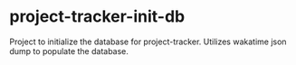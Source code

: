 # project-tracker-init-db
Project to initialize the database for project-tracker. Utilizes wakatime json dump to populate the database.

